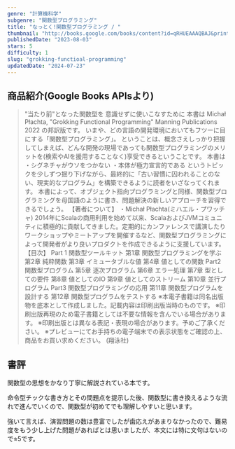 ```yaml
---
genre: "計算機科学"
subgenre: "関数型プログラミング"
title: "なっとく!関数型プログラミング / "
thumbnail: "http://books.google.com/books/content?id=qRHUEAAAQBAJ&printsec=frontcover&img=1&zoom=1&edge=curl&source=gbs_api"
publishedDate: "2023-08-03"
stars: 5
difficulty: 1
slug: "grokking-functioal-programming"
updatedDate: "2024-07-23"
---
```


## 商品紹介(Google Books APIsより)

> "当たり前"となった関数型を
> 意識せずに使いこなすために
> 本書は
> Michał
> Płachta,
> "Grokking
> Functional
> Programming"
> Manning
> Publications
> 2022
> の邦訳版です。
> いまや、どの言語の開発環境においてもフツーに目にする「関数型プログラミング」。
> ということは、概念さえしっかり把握してしまえば、どんな開発の現場であっても関数型プログラミングのメリットを(検索やAIを援用することなく)享受できるということです。
> 本書は
> ・シグネチャがウソをつかない
> ・本体が極力宣言的である
> というトピックを少しずつ掘り下げながら、最終的に「古い習慣に囚われることのない、現実的なプログラム」を構築できるように読者をいざなってくれます。
> 本書によって、オブジェクト指向プログラミングと同様、関数型プログラミングを母国語のように書き、問題解決の新しいアプローチを習得できるでしょう。
> 【著者について】
> ・Michał
> Płachta(ミハエル・プワッチャ)
> 2014年にScalaの商用利用を始めて以来、ScalaおよびJVMコミュニティに積極的に貢献してきました。定期的にカンファレンスで講演したりワークショップやミートアップを開催するなど、関数型プログラミングによって開発者がより良いプロダクトを作成できるように支援しています。
> 【目次】
> Part
> 1
> 関数型ツールキット
> 第1章
> 関数型プログラミングを学ぶ
> 第2章
> 純粋関数
> 第3章
> イミュータブルな値
> 第4章
> 値としての関数
> Part2
> 関数型プログラム
> 第5章
> 逐次プログラム
> 第6章
> エラー処理
> 第7章
> 型としての要件
> 第8章
> 値としてのIO
> 第9章
> 値としてのストリーム
> 第10章
> 並行プログラム
> Part3
> 関数型プログラミングの応用
> 第11章
> 関数型プログラムを設計する
> 第12章
> 関数型プログラムをテストする
> ※本電子書籍は同名出版物を底本として作成しました。記載内容は印刷出版当時のものです。
> ※印刷出版再現のため電子書籍としては不要な情報を含んでいる場合があります。
> ※印刷出版とは異なる表記・表現の場合があります。予めご了承ください。
> ※プレビューにてお手持ちの電子端末での表示状態をご確認の上、商品をお買い求めください。
> (翔泳社)


## 書評

関数型の思想をかなり丁寧に解説されている本です。

命令型チックな書き方とその問題点を提示した後、関数型に書き換えるような流れで進んでいくので、関数型が初めてでも理解しやすいと思います。

強いて言えば、演習問題の数は豊富でしたが歯応えがあまりなかったので、難易度をもう少し上げた問題があればとは思いましたが、本文には特に文句はないので⭐︎5です。
